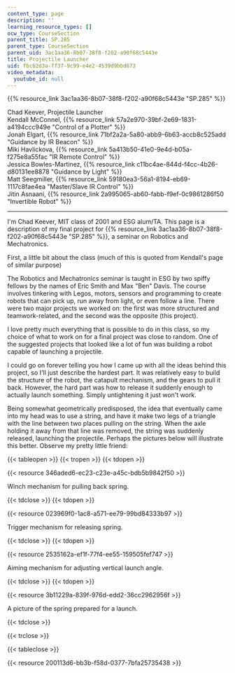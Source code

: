 ```yaml
---
content_type: page
description: ''
learning_resource_types: []
ocw_type: CourseSection
parent_title: SP.285
parent_type: CourseSection
parent_uid: 3ac1aa36-8b07-38f8-f202-a90f68c5443e
title: Projectile Launcher
uid: fbc62d3a-ff37-9c99-e4e2-4539d9bbd673
video_metadata:
  youtube_id: null
---
```


{{% resource_link 3ac1aa36-8b07-38f8-f202-a90f68c5443e "SP.285" %}}

Chad Keever, Projectile Launcher  
Kendall McConnel, {{% resource_link 57a2e970-39bf-2e69-1831-a4194ccc949e "Control of a Plotter" %}}  
Jonah Elgart, {{% resource_link 71bf2a2a-5a80-abb9-6b63-accb8c525add "Guidance by IR Beacon" %}}  
Miki Havlickova, {{% resource_link 5a413b50-41e0-9e4d-b05a-f275e8a55fac "IR Remote Control" %}}  
Jessica Bowles-Martinez, {{% resource_link c11bc4ae-844d-f4cc-4b26-d80131ee8878 "Guidance by Light" %}}  
Matt Seegmiller, {{% resource_link 59180ea3-56a1-8194-eb69-1117c8fae4ea "Master/Slave IR Control" %}}  
Jitin Asnaani, {{% resource_link 2a995065-ab60-fabb-f9ef-0c9861286f50 "Invertible Robot" %}}

* * *

I'm Chad Keever, MIT class of 2001 and ESG alum/TA. This page is a description of my final project for {{% resource_link 3ac1aa36-8b07-38f8-f202-a90f68c5443e "SP.285" %}}, a seminar on Robotics and Mechatronics.

First, a little bit about the class (much of this is quoted from Kendall's page of similar purpose)

The Robotics and Mechatronics seminar is taught in ESG by two spiffy fellows by the names of Eric Smith and Max "Ben" Davis. The course involves tinkering with Legos, motors, sensors and programming to create robots that can pick up, run away from light, or even follow a line. There were two major projects we worked on: the first was more structured and teamwork-related, and the second was the opposite (this project).

I love pretty much everything that is possible to do in this class, so my choice of what to work on for a final project was close to random. One of the suggested projects that looked like a lot of fun was building a robot capable of launching a projectile.

I could go on forever telling you how I came up with all the ideas behind this project, so I'll just describe the hardest part. It was relatively easy to build the structure of the robot, the catapult mechanism, and the gears to pull it back. However, the hard part was how to release it suddenly enough to actually launch something. Simply untightening it just won't work.

Being somewhat geometrically predisposed, the idea that eventually came into my head was to use a string, and have it make two legs of a triangle with the line between two places pulling on the string. When the axle holding it away from that line was removed, the string was suddenly released, launching the projectile. Perhaps the pictures below will illustrate this better. Observe my pretty little friend:

{{< tableopen >}}
{{< tropen >}}
{{< tdopen >}}


{{< resource 346aded6-ec23-c23e-a45c-bdb5b9842f50 >}}

Winch mechanism for pulling back spring.


{{< tdclose >}}
{{< tdopen >}}


{{< resource 023969f0-1ac8-a571-ee79-99bd84333b97 >}}

Trigger mechanism for releasing spring.


{{< tdclose >}}
{{< tdopen >}}


{{< resource 2535162a-ef1f-77f4-ee55-159505fef747 >}}

Aiming mechanism for adjusting vertical launch angle.


{{< tdclose >}}
{{< tdopen >}}


{{< resource 3b11229a-839f-976d-edd2-36cc2962956f >}}

A picture of the spring prepared for a launch.


{{< tdclose >}}

{{< trclose >}}

{{< tableclose >}}

{{< resource 200113d6-bb3b-f58d-0377-7bfa25735438 >}}